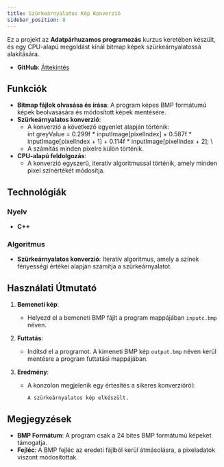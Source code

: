 ```yaml
---
title: Szürkeárnyalatos Kép Konverzió
sidebar_position: 8
---
```


Ez a projekt az **Adatpárhuzamos programozás** kurzus keretében készült, és egy CPU-alapú megoldást kínál bitmap képek szürkeárnyalatossá alakítására.

- **GitHub**: [Áttekintés](https://github.com/Barni6/BMP_grayscale_cuda)

## Funkciók

- **Bitmap fájlok olvasása és írása**: A program képes BMP formátumú képek beolvasására és módosított képek mentésére.
- **Szürkeárnyalatos konverzió**:
  - A konverzió a következő egyenlet alapján történik:
    \
    int greyValue = 0.299f * inputImage[pixelIndex] + 0.587f * inputImage[pixelIndex + 1] + 0.114f * inputImage[pixelIndex + 2];
    \
  - A számítás minden pixelre külön történik.
- **CPU-alapú feldolgozás**:
  - A konverzió egyszerű, iteratív algoritmussal történik, amely minden pixel színértékét módosítja.

## Technológiák

### Nyelv
- **C++**

### Algoritmus
- **Szürkeárnyalatos konverzió**: Iteratív algoritmus, amely a színek fényességi értékei alapján számítja a szürkeárnyalatot.


## Használati Útmutató

1. **Bemeneti kép**:
   - Helyezd el a bemeneti BMP fájlt a program mappájában `inputc.bmp` néven.

2. **Futtatás**:
   - Indítsd el a programot. A kimeneti BMP kép `output.bmp` néven kerül mentésre a program futtatási mappájában.

3. **Eredmény**:
   - A konzolon megjelenik egy értesítés a sikeres konverzióról:
     ```
     A szürkeárnyalatos kép elkészült.
     ```

## Megjegyzések

- **BMP Formátum**: A program csak a 24 bites BMP formátumú képeket támogatja.
- **Fejléc**: A BMP fejléc az eredeti fájlból kerül átmásolásra, a pixeladatok viszont módosítottak.

